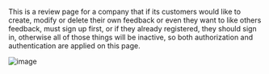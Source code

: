This is a review page for a company that if its customers would like to create, modify or delete their own feedback or even they want to like others feedback, must sign up first, or if they already registered, they should sign in, otherwise all of those things will be inactive, so both authorization and authentication are applied on this page.

![image](https://user-images.githubusercontent.com/55413701/120649002-450c7380-c44a-11eb-93fd-7c344ca65f5c.png)
